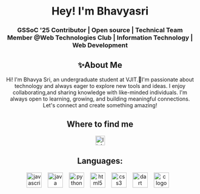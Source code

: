 <h1 align="center">Hey! I'm Bhavyasri</h1>
<h3 align="center">GSSoC '25 Contributor | Open source | Technical Team Member @Web Technologies Club | Information Technology | Web Development </h3>
<div align="center">
  <h2>✨About Me</h2>
  <p>Hi! I'm Bhavya Sri, an undergraduate student at VJIT.🚀I'm passionate about technology and always eager to explore new tools and ideas. I enjoy collaborating,and sharing knowledge with like-minded individuals. I'm always open to learning, growing, and building meaningful connections. Let's connect and create something amazing!</p>
</div>

<div align="center">
  <h2>Where to find me</h2>
  <a href="https://www.linkedin.com/in/apuri-bhavya-sri/" target="_blank">
    <img src="https://img.shields.io/static/v1?message=LinkedIn&logo=linkedin&label=&color=0077B5&logoColor=white&labelColor=&style=for-the-badge" height="25" alt="linkedin logo"  />
  </a>
</div>
<div>

 <div align="center">
     <h2>Languages:</h2>
   <img src="https://cdn.jsdelivr.net/gh/devicons/devicon/icons/javascript/javascript-original.svg" height="40" alt="javascript logo" style="margin-right: 12px;" />
  <img src="https://cdn.jsdelivr.net/gh/devicons/devicon/icons/java/java-original.svg" height="40" alt="java logo" style="margin-right: 12px;" />
   <img src="https://cdn.jsdelivr.net/gh/devicons/devicon/icons/python/python-original.svg" height="40" alt="python logo" style="margin-right: 12px;" />
   <img src="https://cdn.jsdelivr.net/gh/devicons/devicon/icons/html5/html5-original.svg" height="40" alt="html5 logo" style="margin-right: 12px;" />
   <img src="https://cdn.jsdelivr.net/gh/devicons/devicon/icons/css3/css3-original.svg" height="40" alt="css3 logo" style="margin-right: 12px;" />
  <img src="https://cdn.jsdelivr.net/gh/devicons/devicon/icons/dart/dart-original.svg" height="40" alt="dart logo" style="margin-right: 12px;" />
     <img src="https://cdn.jsdelivr.net/gh/devicons/devicon/icons/c/c-original.svg" height="40" alt="c logo" style="margin-right: 12px;" />
 </div>
  
</div>

<!--
**apuri-bhavya/apuri-bhavya** is a ✨ _special_ ✨ repository because its `README.md` (this file) appears on your GitHub profile.

Here are some ideas to get you started:

- 🔭 I’m currently working on ...
- 🌱 I’m currently learning ...
- 👯 I’m looking to collaborate on ...
- 🤔 I’m looking for help with ...
- 💬 Ask me about ...
- 📫 How to reach me: ...
- 😄 Pronouns: ...
- ⚡ Fun fact: ...
-->
